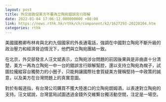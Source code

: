 ```yaml
---
layout: post
title: 外交部敦促美方不要為立陶宛錯誤言行辯解
date: 2022-01-04 17:06:12.000000000 +08:00
link: https://news.rthk.hk/rthk/ch/component/k2/1627293-20220104.htm
categories: rthk
---
```


美國國務卿布林肯與北約九個國家的外長通電話，強調在中國對立陶宛不斷升級的政治壓力和經濟脅迫情況下，他們與立陶宛團結一致。

在北京，外交部發言人汪文斌表示，立陶宛涉台問題的前因後果與是非曲直十分清楚，美方一再為立陶宛一中一台的錯誤言行辯解幫腔，還以支持立陶宛為幌子，試圖拉攏縱容台獨勢力的小圈子，只能夠讓國際社會質疑美方聲稱堅持一中政策的誠意，以及美方在台灣問題上的真實意圖。

對於有報道指，有台灣公司購買不獲大陸進口的立陶宛朗姆酒，以表達對立陶宛的支持。汪文斌說，台灣當局試圖透過金錢外交維繫台獨活動空間，注定是一場空。
